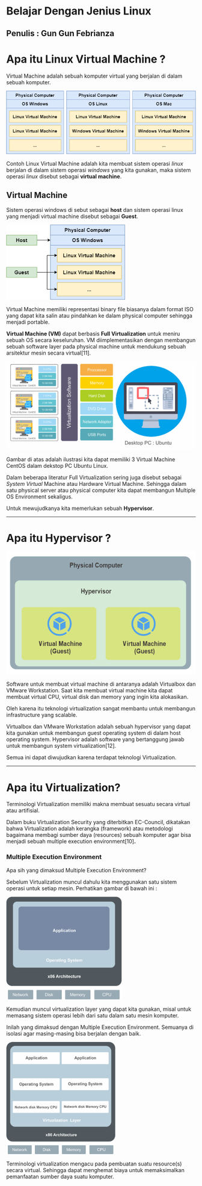 # Belajar Dengan Jenius Linux

## Penulis : Gun Gun Febrianza

# Apa itu Linux Virtual Machine ?

Virtual Machine adalah sebuah komputer virtual yang berjalan di dalam sebuah komputer.

<img src="../assets/VirtualMachine.png" style="zoom:90%;" />

Contoh Linux Virtual Machine adalah kita membuat sistem operasi *linux* berjalan di dalam sistem operasi *windows* yang kita gunakan, maka sistem operasi *linux* disebut sebagai **virtual machine**. 

## Virtual Machine

Sistem operasi windows di sebut sebagai **host** dan sistem operasi linux yang menjadi virtual machine disebut sebagai **Guest**.

<img src="../assets/VirtualMachine1.png" style="zoom:90%;" />

Virtual Machine memiliki representasi binary file biasanya dalam format ISO yang dapat kita salin atau pindahkan ke dalam physical computer sehingga menjadi portable.

**Virtual Machine (VM)** dapat berbasis **Full Virtualization** untuk meniru sebuah OS secara keseluruhan. VM diimplementasikan dengan membangun sebuah software layer pada physical machine untuk mendukung sebuah arsitektur mesin secara virtual[11]. 

<img src="../assets/VirtualMachine2.png" style="zoom:90%;" />

Gambar di atas adalah ilustrasi kita dapat memiliki 3 Virtual Machine CentOS dalam dekstop PC Ubuntu Linux.

Dalam beberapa literatur Full Virtualization sering juga disebut sebagai *System Virtual* Machine atau Hardware Virtual Machine. Sehingga dalam satu physical server atau physical computer kita dapat membangun Multiple OS Environment sekaligus. 

Untuk mewujudkanya kita memerlukan sebuah **Hypervisor**.

------



# Apa itu Hypervisor ? 

<img src="../assets/Hypervisor.png" style="zoom:90%;" />

Software untuk membuat virtual machine di antaranya adalah Virtualbox dan VMware Workstation. Saat kita membuat virtual machine kita dapat membuat virtual CPU, virtual disk dan memory yang ingin kita alokasikan. 

Oleh karena itu teknologi virtualization sangat membantu untuk membangun infrastructure yang scalable. 

Virtualbox dan VMware Workstation adalah sebuah hypervisor yang dapat kita gunakan untuk membangun guest operating system di dalam host operating system. Hypervisor adalah software yang bertanggung jawab untuk membangun system virtualization[12].

Semua ini dapat diwujudkan karena terdapat teknologi Virtualization.

----

# Apa itu Virtualization?

Terminologi Virtualization memiliki makna membuat sesuatu secara virtual atau artifisial. 

Dalam buku Virtualization Security yang diterbitkan EC-Council, dikatakan bahwa Virtualization adalah kerangka (framework) atau metodologi bagaimana membagi sumber daya (resources) sebuah komputer agar bisa menjadi sebuah multiple execution environment[10]**.**

### Multiple Execution Environment

Apa sih yang dimaksud Multiple Execution Environment?

Sebelum Virtualization muncul dahulu kita menggunakan satu sistem operasi untuk setiap mesin. Perhatikan gambar di bawah ini :

<img src="../assets/VirtualMachine3.png" style="zoom:40%;" />

Kemudian muncul virtualization layer yang dapat kita gunakan, misal untuk memasang sistem operasi lebih dari satu dalam satu mesin komputer. 

Inilah yang dimaksud dengan Multiple Execution Environment. Semuanya di isolasi agar masing-masing bisa berjalan dengan baik.

<img src="../assets/VirtualMachine4.png" style="zoom:40%;" />

Terminologi virtualization mengacu pada pembuatan suatu resource(s) secara virtual. Sehingga dapat menghemat biaya untuk memaksimalkan pemanfaatan sumber daya suatu komputer. 
